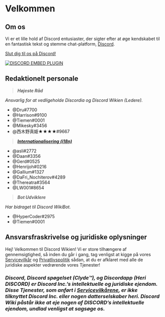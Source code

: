 <!-- TITLE: Danish - Startside -->
<!-- SUBTITLE: Velkommen til Discord Wiki! -->

# Velkommen
## Om os

Vi er et lille hold af Discord entusiaster, der sigter efter at øge kendskabet til en fantastisk tekst og stemme chat-platform, [Discord](https://discordapp.com).

[Slut dig til os på Discord!](https://discord.gg/WHz5r3N)

<a href="https://discord.gg/WHz5r3N">![DISCORD EMBED PLUGIN](https://discordapp.com/api/guilds/268800390961561601/widget.png?style=banner2)</a>

## Redaktionelt personale
> ***Højeste Råd***

*Ansvarlig for at vedligeholde Discordia og Discord Wikien (Ledere).*
* @Dru#7700
* @Harrison#9100
* @Tiemen#0001
* @Mikesky#3456
* @西木野真姫★★★★#9667

> ***[Internationalisering  (i18n)](http://discordia.me/translations)***

* @asli#2772
* @Daan#3356
* @Gerd#0525
* @Henrijoh#0216
* @Gallium#1327
* @DaFri_Nochiterov#4289
* @Thereatra#3564
* @LW001#8654

> ***Bot Udviklere***

*Har bidraget til Discord WikiBot.*
* @HyperCoder#2975
* @Tiemen#0001

## Ansvarsfraskrivelse og juridiske oplysninger
Hej! Velkommen til Discord Wikien! Vi er store tilhængere af gennemsigtighed, så inden du går i gang, tag venligst at kigge på vores [Servicevilkår](/da/servicevilkar) og [Privatlivspolitik](/da/privatlivspolitik) sådan, at du er afklaret med alle de juridiske aspekter vedrørende vores Tjenester!

### ***Discord, Discord spøgelset (Clyde™), og Discordapp (Heri DISCORD) er Discord Inc.’s intellektuelle og juridiske ejendom. Disse Tjenester, som anført i [Servicevilkårene](/da/servicevilkar), er ikke tilknyttet Discord Inc. eller nogen datterselskaber heri. Discord Wiki påstår ikke at eje nogen af DISCORD’s intellektuelle ejendom, undlad venligst at sagsøge os.***